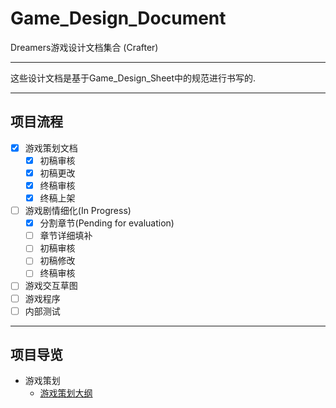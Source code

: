 # Game_Design_Document
Dreamers游戏设计文档集合   (Crafter)

---
这些设计文档是基于Game_Design_Sheet中的规范进行书写的.  

---
## 项目流程
- [x] 游戏策划文档
	- [x] 初稿审核
	- [x] 初稿更改
	- [x] 终稿审核
	- [x] 终稿上架
- [ ] 游戏剧情细化(In Progress)
	- [x] 分割章节(Pending for evaluation)
	- [ ] 章节详细填补
	- [ ] 初稿审核
	- [ ] 初稿修改
	- [ ] 终稿审核
- [ ] 游戏交互草图
- [ ] 游戏程序
- [ ] 内部测试

---
## 项目导览
- 游戏策划
    - [游戏策划大纲](/游戏策划/Dreamers游戏策划大纲.md)
